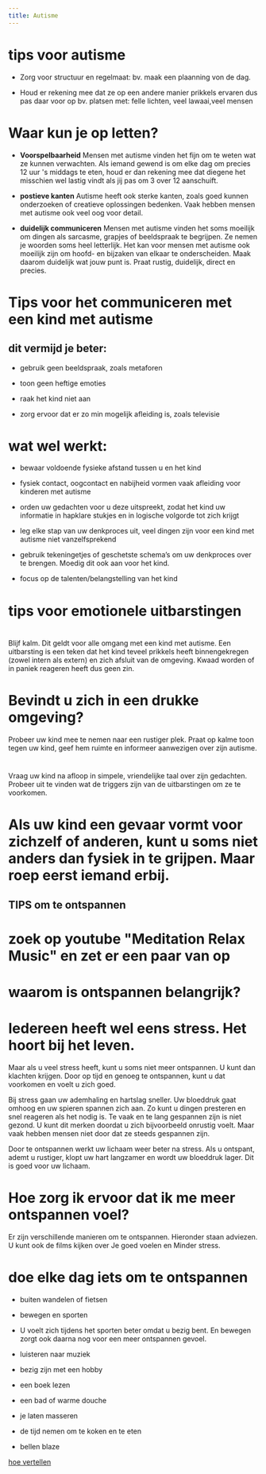 ```yaml
---
title: Autisme
---
```

# tips voor autisme

* Zorg voor structuur en regelmaat: bv. maak een plaanning von de dag.

* Houd er rekening mee dat ze op een andere manier prikkels ervaren  dus pas daar voor op bv. platsen met: felle lichten, veel lawaai,veel mensen

# Waar kun je op letten?

* **Voorspelbaarheid**
Mensen met autisme vinden het fijn om te weten wat ze kunnen verwachten. Als iemand gewend is om elke dag om precies 12 uur 's middags te eten, houd er dan rekening mee dat diegene het misschien wel lastig vindt als jij pas om 3 over 12 aanschuift.

* **postieve kanten**
Autisme heeft ook sterke kanten, zoals goed kunnen onderzoeken of creatieve oplossingen bedenken. Vaak hebben mensen met autisme ook veel oog voor detail. 

* **duidelijk communiceren**
Mensen met autisme vinden het soms moeilijk om dingen als sarcasme, grapjes of beeldspraak te begrijpen. Ze nemen je woorden soms heel letterlijk. Het kan voor mensen met autisme ook moeilijk zijn om hoofd- en bijzaken van elkaar te onderscheiden. Maak daarom duidelijk wat jouw punt is. Praat rustig, duidelijk, direct en precies.

# Tips voor het communiceren met een kind met autisme

## dit **vermijd** je beter:

* gebruik geen beeldspraak, zoals metaforen

* toon geen heftige emoties

* raak het kind niet aan

* zorg ervoor dat er zo min mogelijk afleiding is, zoals televisie
 
# wat **wel** werkt:

* bewaar voldoende fysieke afstand tussen u en het kind

* fysiek contact, oogcontact en nabijheid vormen vaak afleiding voor kinderen met autisme

* orden uw gedachten voor u deze uitspreekt, zodat het kind uw informatie in hapklare stukjes en in logische volgorde tot zich   krijgt 

* leg elke stap van uw denkproces uit, veel dingen zijn voor een kind met autisme niet vanzelfsprekend

* gebruik tekeningetjes of geschetste schema’s om uw denkproces over te brengen. Moedig dit ook aan voor het kind.

* focus op de talenten/belangstelling van het kind

# tips voor emotionele uitbarstingen 

# 
Blijf kalm. Dit geldt voor alle omgang met een kind met autisme. Een uitbarsting is een teken dat het kind teveel prikkels heeft binnengekregen (zowel intern als extern) en zich afsluit van de omgeving. Kwaad worden of in paniek reageren heeft dus geen zin.

# **Bevindt u zich in een drukke omgeving?** 
Probeer uw kind mee te nemen naar een rustiger plek. Praat op kalme toon tegen uw kind, geef hem ruimte en informeer aanwezigen over zijn autisme.

# 
Vraag uw kind na afloop in simpele, vriendelijke taal over zijn gedachten. Probeer uit te vinden wat de triggers zijn van de uitbarstingen om ze te voorkomen.

# **Als uw kind een gevaar vormt voor zichzelf of anderen, kunt u soms niet anders dan fysiek in te grijpen. Maar roep eerst iemand erbij.**

## TIPS om te ontspannen 

# zoek op youtube "Meditation Relax Music" en zet er een paar van op 

# waarom is ontspannen belangrijk?

# Iedereen heeft wel eens stress. Het hoort bij het leven.
Maar als u veel stress heeft, kunt u soms niet meer ontspannen. U kunt dan klachten krijgen. Door op tijd en genoeg te ontspannen, kunt u dat voorkomen en voelt u zich goed.

Bij stress gaan uw ademhaling en hartslag sneller. Uw bloeddruk gaat omhoog en uw spieren spannen zich aan. Zo kunt u dingen presteren en snel reageren als het nodig is.
Te vaak en te lang gespannen zijn is niet gezond. U kunt dit merken doordat u zich bijvoorbeeld onrustig voelt. Maar vaak hebben mensen niet door dat ze steeds gespannen zijn.

Door te ontspannen werkt uw lichaam weer beter na stress.
Als u ontspant, ademt u rustiger, klopt uw hart langzamer en wordt uw bloeddruk lager. Dit is goed voor uw lichaam.

# Hoe zorg ik ervoor dat ik me meer ontspannen voel?

Er zijn verschillende manieren om te ontspannen. Hieronder staan adviezen.
U kunt ook de films kijken over Je goed voelen en Minder stress.

# doe elke dag iets om te ontspannen

* buiten wandelen of fietsen

* bewegen en sporten

* U voelt zich tijdens het sporten beter omdat u bezig bent. En bewegen zorgt ook daarna nog voor een meer ontspannen gevoel.

* luisteren naar muziek
 
* bezig zijn met een hobby

* een boek lezen

* een bad of warme douche

* je laten masseren

* de tijd nemen om te koken en te eten 

* bellen blaze


<a href="vertellen.html" class="myButton">hoe vertellen</a>

